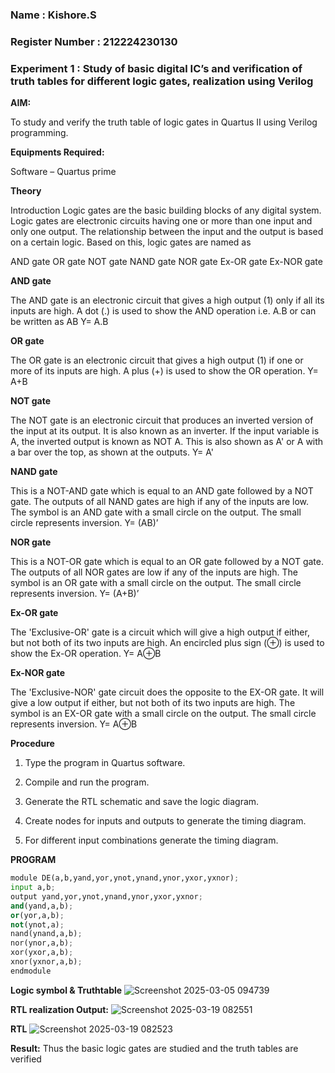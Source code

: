 ### Name : Kishore.S
### Register Number : 212224230130
### Experiment 1 : Study of basic digital IC’s and verification of truth tables for different logic gates, realization using Verilog 

**AIM:** 

To study and verify the truth table of logic gates in Quartus II using Verilog programming.

**Equipments Required:**

Software – Quartus prime 

**Theory**

Introduction Logic gates are the basic building blocks of any digital system. Logic gates are electronic circuits having one or more than one input and only one output. The relationship between the input and the output is based on a certain logic. Based on this, logic gates are named as

AND gate OR gate NOT gate NAND gate NOR gate Ex-OR gate Ex-NOR gate

**AND gate**

The AND gate is an electronic circuit that gives a high output (1) only if all its inputs are high. A dot (.) is used to show the AND operation i.e. A.B or can be written as AB
Y= A.B

**OR gate** 

The OR gate is an electronic circuit that gives a high output (1) if one or more of its inputs are high. A plus (+) is used to show the OR operation.
Y= A+B

**NOT gate**

The NOT gate is an electronic circuit that produces an inverted version of the input at its output. It is also known as an inverter. If the input variable is A, the inverted output is known as NOT A. This is also shown as A' or A with a bar over the top, as shown at the outputs.
Y= A'

**NAND gate**

This is a NOT-AND gate which is equal to an AND gate followed by a NOT gate. The outputs of all NAND gates are high if any of the inputs are low. The symbol is an AND gate with a small circle on the output. The small circle represents inversion.
Y= (AB)’

**NOR gate**

This is a NOT-OR gate which is equal to an OR gate followed by a NOT gate. The outputs of all NOR gates are low if any of the inputs are high. The symbol is an OR gate with a small circle on the output. The small circle represents inversion.
Y= (A+B)’

**Ex-OR gate**

The 'Exclusive-OR' gate is a circuit which will give a high output if either, but not both of its two inputs are high. An encircled plus sign (⊕) is used to show the Ex-OR operation.
Y= A⊕B

**Ex-NOR gate**

The 'Exclusive-NOR' gate circuit does the opposite to the EX-OR gate. It will give a low output if either, but not both of its two inputs are high. The symbol is an EX-OR gate with a small circle on the output. The small circle represents inversion.
Y= A⊕B

**Procedure** 

1.	Type the program in Quartus software.

2.	Compile and run the program.

3.	Generate the RTL schematic and save the logic diagram.

4.	Create nodes for inputs and outputs to generate the timing diagram.

5.	For different input combinations generate the timing diagram.


**PROGRAM**
```python
module DE(a,b,yand,yor,ynot,ynand,ynor,yxor,yxnor);
input a,b;
output yand,yor,ynot,ynand,ynor,yxor,yxnor;
and(yand,a,b);
or(yor,a,b);
not(ynot,a);
nand(ynand,a,b);
nor(ynor,a,b);
xor(yxor,a,b);
xnor(yxnor,a,b);
endmodule
```
 
**Logic symbol & Truthtable**
![Screenshot 2025-03-05 094739](https://github.com/user-attachments/assets/c329337e-fd10-4219-96eb-3751f38114b1)

**RTL realization Output:** 
![Screenshot 2025-03-19 082551](https://github.com/user-attachments/assets/d33079c7-43ac-498c-87bb-bf1a4e4baf8f)

**RTL**
![Screenshot 2025-03-19 082523](https://github.com/user-attachments/assets/fccdd7c2-fad6-4d0e-9e78-6e46bf98296c)


**Result:**
Thus the basic logic gates are studied and the truth tables are verified

